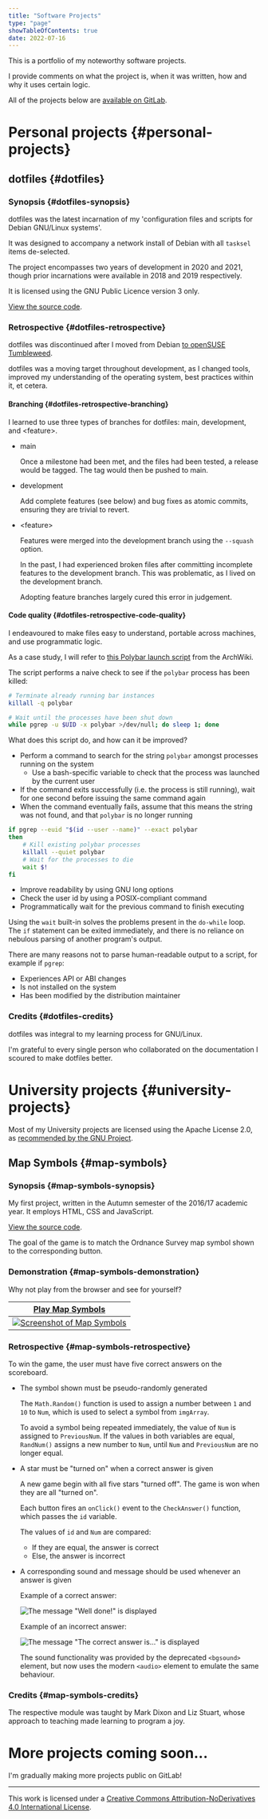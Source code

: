 ```yaml
---
title: "Software Projects"
type: "page"
showTableOfContents: true
date: 2022-07-16
---
```


This is a portfolio of my noteworthy software projects.

I provide comments on what the project is, when it was written, how and why it uses certain logic.

All of the projects below are [available on GitLab](https://gitlab.com/jamesericdavidson).

# Personal projects {#personal-projects}

## dotfiles {#dotfiles}

### Synopsis {#dotfiles-synopsis}

dotfiles was the latest incarnation of my 'configuration files and scripts for Debian GNU/Linux systems'.

It was designed to accompany a network install of Debian with all `tasksel` items de-selected.

The project encompasses two years of development in 2020 and 2021, though prior incarnations were available in 2018 and 2019 respectively.

It is licensed using the GNU Public Licence version 3 only.

[View the source code](https://gitlab.com/jamesericdavidson/dotfiles).

### Retrospective {#dotfiles-retrospective}

dotfiles was discontinued after I moved from Debian [to openSUSE Tumbleweed](/posts/opensuse-security).

dotfiles was a moving target throughout development, as I changed tools, improved my understanding of the operating system, best practices within it, et cetera.

#### Branching {#dotfiles-retrospective-branching}

I learned to use three types of branches for dotfiles: main, development, and \<feature>.

- main
    
    Once a milestone had been met, and the files had been tested, a release would be tagged. The tag would then be pushed to main.

- development

    Add complete features (see below) and bug fixes as atomic commits, ensuring they are trivial to revert.

- \<feature>

    Features were merged into the development branch using the `--squash` option.

    In the past, I had experienced broken files after committing incomplete features to the development branch. This was problematic, as I lived on the development branch.

    Adopting feature branches largely cured this error in judgement.

#### Code quality {#dotfiles-retrospective-code-quality}

I endeavoured to make files easy to understand, portable across machines, and use programmatic logic.

As a case study, I will refer to [this Polybar launch script](https://wiki.archlinux.org/index.php?title=Polybar&oldid=578417#Running_with_WM) from the ArchWiki.

The script performs a naive check to see if the `polybar` process has been killed:

```bash
# Terminate already running bar instances
killall -q polybar

# Wait until the processes have been shut down
while pgrep -u $UID -x polybar >/dev/null; do sleep 1; done
```

What does this script do, and how can it be improved?

* Perform a command to search for the string `polybar` amongst processes running on the system
    - Use a bash-specific variable to check that the process was launched by the current user
* If the command exits successfully (i.e. the process is still running), wait for one second before issuing the same command again
* When the command eventually fails, assume that this means the string was not found, and that `polybar` is no longer running

```bash
if pgrep --euid "$(id --user --name)" --exact polybar
then
    # Kill existing polybar processes
    killall --quiet polybar
    # Wait for the processes to die
    wait $!
fi
```

* Improve readability by using GNU long options
* Check the user id by using a POSIX-compliant command
* Programmatically wait for the previous command to finish executing

Using the `wait` built-in solves the problems present in the `do-while` loop. The `if` statement can be exited immediately, and there is no reliance on nebulous parsing of another program's output.

There are many reasons not to parse human-readable output to a script, for example if `pgrep`:

* Experiences API or ABI changes
* Is not installed on the system
* Has been modified by the distribution maintainer

### Credits {#dotfiles-credits}

dotfiles was integral to my learning process for GNU/Linux.

I'm grateful to every single person who collaborated on the documentation I scoured to make dotfiles better.

# University projects {#university-projects}

Most of my University projects are licensed using the Apache License 2.0, as [recommended by the GNU Project](https://www.gnu.org/licenses/license-recommendations.html#small).

## Map Symbols {#map-symbols}

### Synopsis {#map-symbols-synopsis}

My first project, written in the Autumn semester of the 2016/17 academic year. It employs HTML, CSS and JavaScript.

[View the source code](https://gitlab.com/jamesericdavidson/soft051-map-symbols/-/blob/main/Game.html).

The goal of the game is to match the Ordnance Survey map symbol shown to the corresponding button.

### Demonstration {#map-symbols-demonstration}

Why not play from the browser and see for yourself?

| [Play Map Symbols](/demos/soft051-map-symbols/Game.html) |
| ----------- |
| [![Screenshot of Map Symbols](/images/soft051-demo.png)](/demos/soft051-map-symbols/Game.html) |

### Retrospective {#map-symbols-retrospective}

To win the game, the user must have five correct answers on the scoreboard.

* The symbol shown must be pseudo-randomly generated

    The `Math.Random()` function is used to assign a number between `1` and `10` to `Num`, which is used to select a symbol from `imgArray`.

    To avoid a symbol being repeated immediately, the value of `Num` is assigned to `PreviousNum`. If the values in both variables are equal, `RandNum()` assigns a new number to `Num`, until `Num` and `PreviousNum` are no longer equal.

* A star must be "turned on" when a correct answer is given

    A new game begin with all five stars "turned off". The game is won when they are all "turned on".

    Each button fires an `onClick()` event to the `CheckAnswer()` function, which passes the `id` variable.

    The values of `id` and `Num` are compared:

    - If they are equal, the answer is correct
    - Else, the answer is incorrect

* A corresponding sound and message should be used whenever an answer is given

    Example of a correct answer:

    ![The message "Well done!" is displayed](/images/soft051-correct.png)

    Example of an incorrect answer:

    ![The message "The correct answer is..." is displayed](/images/soft051-incorrect.png)
    
    The sound functionality was provided by the deprecated `<bgsound>` element, but now uses the modern `<audio>` element to emulate the same behaviour.

### Credits {#map-symbols-credits}

The respective module was taught by Mark Dixon and Liz Stuart, whose approach to teaching made learning to program a joy.

# More projects coming soon...

I'm gradually making more projects public on GitLab!

---

This work is licensed under a [Creative Commons Attribution-NoDerivatives 4.0 International License](http://creativecommons.org/licenses/by-nd/4.0/).

